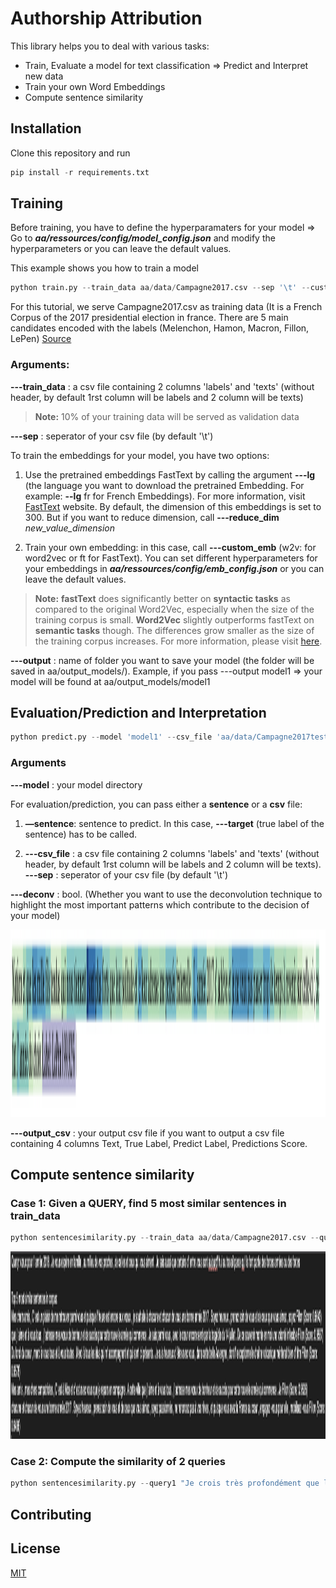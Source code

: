 # Authorship Attribution 
This library helps you to deal with various tasks: 
- Train, Evaluate a model for text classification => Predict and Interpret new data
- Train your own Word Embeddings
- Compute sentence similarity 

## Installation 
Clone this repository and run 
```python
pip install -r requirements.txt
```

## Training

Before training, you have to define the hyperparamaters for your model => Go to ***aa/ressources/config/model_config.json*** and modify the hyperparameters or you can leave the default values.   

This example shows you how to train a model 

```python
python train.py --train_data aa/data/Campagne2017.csv --sep '\t' --custom_emb w2v --output test_model
```

For this tutorial, we serve Campagne2017.csv as training data (It is a French Corpus of the 2017 presidential election in france. There are 5 main candidates encoded with the labels (Melenchon, Hamon, Macron, Fillon, LePen) [Source](https://github.com/lvanni/hyperdeep)

### **Arguments:** 

**---train_data** : a csv file containing 2 columns 'labels' and 'texts' (without header, by default 1rst column will be labels and 2 column will be texts)
> **Note:** 10% of your training data will be served as validation data

**---sep** : seperator of your csv file (by default '\t') 

To train the embeddings for your model, you have two options: 

1) Use the pretrained embeddings FastText by calling the argument **---lg** (the language you want to download the pretrained Embedding. For example: **--lg** fr for French Embeddings). For more information, visit [FastText](https://fasttext.cc/docs/en/crawl-vectors.html) website. By default, the dimension of this embeddings is set to 300. But if you want to reduce dimension, call **---reduce_dim** *new_value_dimension*

2) Train your own embedding: in this case, call **---custom_emb** (w2v: for word2vec or ft for FastText). You can set different hyperparameters for your embeddings in ***aa/ressources/config/emb_config.json*** or you can leave the default values. 


> **Note:**  **fastText** does significantly better on **syntactic tasks** as compared to the original Word2Vec, especially when the size of the training corpus is small. **Word2Vec** slightly outperforms fastText on **semantic tasks** though. The differences grow smaller as the size of the training corpus increases. For more information, please visit [here](https://radimrehurek.com/gensim/auto_examples/tutorials/run_fasttext.html). 

**---output** : name of folder you want to save your model (the folder will be saved in aa/output_models/). Example, if you pass ---output model1 => your model will be found at aa/output_models/model1

## Evaluation/Prediction and Interpretation 
```python
python predict.py --model 'model1' --csv_file 'aa/data/Campagne2017test.csv' --deconv True
```

### Arguments 

**---model** : your model directory 

For evaluation/prediction, you can pass either a **sentence** or a **csv** file: 

1) **—sentence**: sentence to predict. In this case, **---target** (true label of the sentence) has to be called.

2) **---csv_file** : a csv file containing 2 columns 'labels' and 'texts' (without header, by default 1rst column will be labels and 2 column will be texts). 
**---sep** : seperator of your csv file (by default '\t') 

**---deconv** :  bool. (Whether you want to use the deconvolution technique to highlight the most important patterns which contribute to the decision of your model) 

<img src="images_ReadMe/Deconv.png" alt="deconv" height="300"/>


**---output_csv** :  your output csv file if you want to output a csv file containing 4 columns Text, True Label, Predict Label, Predictions Score. 

## Compute sentence similarity 

### Case 1: Given a QUERY, find 5 most similar sentences in train_data 

```python
python sentencesimilarity.py --train_data aa/data/Campagne2017.csv --query "vœux pour l' année 2018 . Je vous espère en famille , au milieu de vos proches , de celles et ceux qui vous aiment . Je sais aussi que certains d' entre vous sont aujourd' hui au travail parce qu' ils font partie des forces armées ou des forces"
```

<img src="images_ReadMe/sentence_sim.png" alt="sentence_sim" height="300"/>


### Case 2: Compute the similarity of 2 queries

```python
python sentencesimilarity.py --query1 "Je crois très profondément que l' Europe peut devenir cette puissance économique , sociale , écologique et scientifique qui pourra faire face à la Chine , aux Etats-Unis en portant ces valeurs qui nous ont faits et qui sont notre histoire commune . J' ai besoin de votre détermination pour" --query2 "vœux pour l' année 2018 . Je vous espère en famille , au milieu de vos proches , de celles et ceux qui vous aiment . Je sais aussi que certains d' entre vous sont aujourd' hui au travail parce qu' ils font partie des forces armées ou des forces"
```




## Contributing


## License
[MIT](https://choosealicense.com/licenses/mit/)



